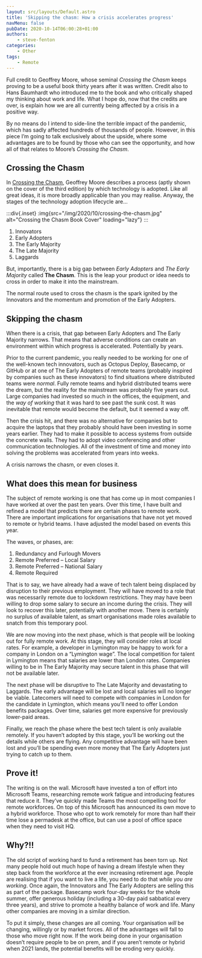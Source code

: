 ```yaml
---
layout: src/layouts/Default.astro
title: 'Skipping the chasm: How a crisis accelerates progress'
navMenu: false
pubDate: 2020-10-14T06:00:28+01:00
authors:
    - steve-fenton
categories:
    - Other
tags:
    - Remote
---
```


Full credit to Geoffrey Moore, whose seminal *Crossing the Chasm* keeps proving to be a useful book thirty years after it was written. Credit also to Hans Baumhardt who introduced me to the book and who critically shaped my thinking about work and life. What I hope do, now that the credits are over, is explain how we are all currently being affected by a crisis in a positive way.

By no means do I intend to side-line the terrible impact of the pandemic, which has sadly affected hundreds of thousands of people. However, in this piece I’m going to talk exclusively about the upside, where some advantages are to be found by those who can see the opportunity, and how all of that relates to Moore’s *Crossing the Chasm*.

## Crossing the Chasm

In [Crossing the Chasm](https://wordery.com/crossing-the-chasm-3rd-edition-geoffrey-a-moore-9780062292988), Geoffrey Moore describes a process (aptly shown on the cover of the third edition) by which technology is adopted. Like all great ideas, it is more broadly applicable than you may realise. Anyway, the stages of the technology adoption lifecycle are…

:::div{.inset}
:img{src="/img/2020/10/crossing-the-chasm.jpg" alt="Crossing the Chasm Book Cover" loading="lazy"}
:::

1. Innovators
2. Early Adopters
3. The Early Majority
4. The Late Majority
5. Laggards

But, importantly, there is a big gap between *Early Adopters* and *The Early Majority* called **The Chasm**. This is the leap your product or idea needs to cross in order to make it into the mainstream.

The normal route used to cross the chasm is the spark ignited by the Innovators and the momentum and promotion of the Early Adopters.

## Skipping the chasm

When there is a crisis, that gap between Early Adopters and The Early Majority narrows. That means that adverse conditions can create an environment within which progress is accelerated. Potentially by years.

Prior to the current pandemic, you really needed to be working for one of the well-known tech innovators, such as Octopus Deploy, Basecamp, or GitHub or at one of The Early Adopters of remote teams (probably inspired by companies such as these innovators) to find situations where distributed teams were *normal*. Fully remote teams and hybrid distributed teams were the dream, but the reality for the mainstream was probably five years out. Large companies had invested so much in the offices, the equipment, and the *way of working* that it was hard to see past the sunk cost. It was inevitable that remote would become the default, but it seemed a way off.

Then the crisis hit, and there was no alternative for companies but to acquire the laptops that they probably should have been investing in some years earlier. They had to make it possible to access systems from outside the concrete walls. They had to adopt video conferencing and other communication technologies. All of the investment of time and money into solving the problems was accelerated from years into weeks.

A crisis narrows the chasm, or even closes it.

## What does this mean for business

The subject of remote working is one that has come up in most companies I have worked at over the past ten years. Over this time, I have built and refined a model that predicts there are certain phases to remote work. There are important implications for organisations that have not yet moved to remote or hybrid teams. I have adjusted the model based on events this year.

The waves, or phases, are:

1. Redundancy and Furlough Movers
2. Remote Preferred – Local Salary
3. Remote Preferred – National Salary
4. Remote Required

That is to say, we have already had a wave of tech talent being displaced by disruption to their previous employment. They will have moved to a role that was necessarily remote due to lockdown restrictions. They may have been willing to drop some salary to secure an income during the crisis. They will look to recover this later, potentially with another move. There is certainly no surplus of available talent, as smart organisations made roles available to snatch from this temporary pool.

We are now moving into the next phase, which is that people will be looking out for fully remote work. At this stage, they will consider roles at local rates. For example, a developer in Lymington may be happy to work for a company in London on a “Lymington wage”. The local competition for talent in Lymington means that salaries are lower than London rates. Companies willing to be in The Early Majority may secure talent in this phase that will not be available later.

The next phase will be disruptive to The Late Majority and devastating to Laggards. The early advantage will be lost and local salaries will no longer be viable. Latecomers will need to compete with companies in London for the candidate in Lymington, which means you’ll need to offer London benefits packages. Over time, salaries get more expensive for previously lower-paid areas.

Finally, we reach the phase where the best tech talent is only available remotely. If you haven’t adopted by this stage, you’ll be working out the details while others are flying. Any competitive advantage will have been lost and you’ll be spending even more money that The Early Adopters just trying to catch up to them.

## Prove it!

The writing is on the wall. Microsoft have invested a ton of effort into Microsoft Teams, researching remote work fatigue and introducing features that reduce it. They’ve quickly made Teams the most compelling tool for remote workforces. On top of this Microsoft has announced its own move to a hybrid workforce. Those who opt to work remotely for more than half their time lose a permadesk at the office, but can use a pool of office space when they need to visit HQ.

## Why?!!

The old script of working hard to fund a retirement has been torn up. Not many people hold out much hope of having a dream lifestyle when they step back from the workforce at the ever increasing retirement age. People are realising that if you want to live a life, you need to do that *while you are working*. Once again, the Innovators and The Early Adopters are selling this as part of the package. Basecamp work four-day weeks for the whole summer, offer generous holiday (including a 30-day paid sabbatical every three years), and strive to promote a healthy balance of work and life. Many other companies are moving in a similar direction.

To put it simply, these changes are all coming. Your organisation *will* be changing, willingly or by market forces. All of the advantages will fall to those who move right now. If the work being done in your organisation doesn’t require people to be on prem, and if you aren’t remote or hybrid when 2021 lands, the potential benefits will be eroding very quickly.